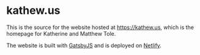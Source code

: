 # kathew.us

This is the source for the website hosted at https://kathew.us, which is the homepage for Katherine and Matthew Tole.

The website is built with [GatsbyJS](https://www.gatsbyjs.org/) and is deployed on [Netlify](https://netlify.com).
